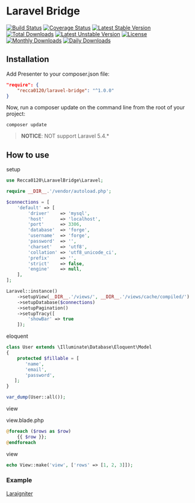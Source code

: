 # Laravel Bridge

[![Build Status](https://travis-ci.org/recca0120/laravel-bridge.svg?branch=master)](https://travis-ci.org/recca0120/laravel-bridge)
[![Coverage Status](https://coveralls.io/repos/github/recca0120/laravel-bridge/badge.svg?branch=master)](https://coveralls.io/github/recca0120/laravel-bridge)
[![Latest Stable Version](https://poser.pugx.org/recca0120/laravel-bridge/v/stable)](https://packagist.org/packages/recca0120/laravel-bridge)
[![Total Downloads](https://poser.pugx.org/recca0120/laravel-bridge/downloads)](https://packagist.org/packages/recca0120/laravel-bridge)
[![Latest Unstable Version](https://poser.pugx.org/recca0120/laravel-bridge/v/unstable)](https://packagist.org/packages/recca0120/laravel-bridge)
[![License](https://poser.pugx.org/recca0120/laravel-bridge/license)](https://packagist.org/packages/recca0120/laravel-bridge)
[![Monthly Downloads](https://poser.pugx.org/recca0120/laravel-bridge/d/monthly)](https://packagist.org/packages/recca0120/laravel-bridge)
[![Daily Downloads](https://poser.pugx.org/recca0120/laravel-bridge/d/daily)](https://packagist.org/packages/recca0120/laravel-bridge)


## Installation

Add Presenter to your composer.json file:

```json
"require": {
    "recca0120/laravel-bridge": "^1.0.0"
}
```
Now, run a composer update on the command line from the root of your project:

```
composer update
```

> **NOTICE**: NOT support Laravel 5.4.*

## How to use

setup

```php
use Recca0120\LaravelBridge\Laravel;

require __DIR__.'/vendor/autoload.php';

$connections = [
    'default' => [
        'driver'    => 'mysql',
        'host'      => 'localhost',
        'port'      => 3306,
        'database'  => 'forge',
        'username'  => 'forge',
        'password'  => '',
        'charset'   => 'utf8',
        'collation' => 'utf8_unicode_ci',
        'prefix'    => '',
        'strict'    => false,
        'engine'    => null,
    ],
];

Laravel::instance()
    ->setupView(__DIR__.'/views/', __DIR__.'/views/cache/compiled/')
    ->setupDatabase($connections)
    ->setupPagination()
    ->setupTracy([
        'showBar' => true
    ]);
```

eloquent

```php
class User extends \Illuminate\Database\Eloquent\Model
{
    protected $fillable = [
       'name',
       'email',
       'password',
   ];
}

var_dump(User::all());
```

view

view.blade.php

```php
@foreach ($rows as $row)
    {{ $row }};
@endforeach
```

view

```php
echo View::make('view', ['rows' => [1, 2, 3]]);
```

### Example

[Laraigniter](https://github.com/recca0120/laraigniter)
